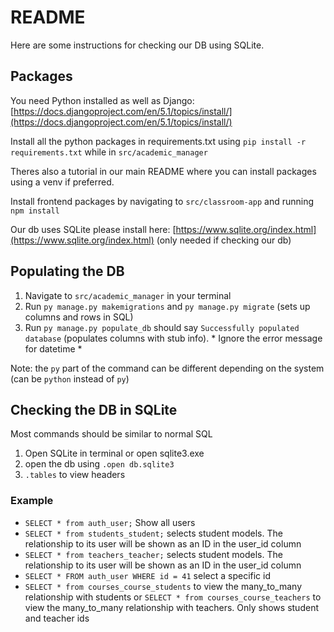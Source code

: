 # README

Here are some instructions for checking our DB using SQLite.

## Packages

You need Python installed as well as Django: [https://docs.djangoproject.com/en/5.1/topics/install/](https://docs.djangoproject.com/en/5.1/topics/install/)

Install all the python packages in requirements.txt using `pip install -r requirements.txt` while in `src/academic_manager`

Theres also a tutorial in our main README where you can install packages using a venv if preferred.

Install frontend packages by navigating to `src/classroom-app` and running `npm install`

Our db uses SQLite please install here: [https://www.sqlite.org/index.html](https://www.sqlite.org/index.html) (only needed if checking our db)

## Populating the DB

1. Navigate to `src/academic_manager` in your terminal
2. Run `py manage.py makemigrations` and `py manage.py migrate` (sets up columns and rows in SQL)
3.    Run `py manage.py populate_db` should say `Successfully populated database` (populates columns with stub info). * Ignore the error message for datetime *

Note: the `py` part of the command can be different depending on the system (can be `python` instead of `py`)

## Checking the DB in SQLite

Most commands should be similar to normal SQL

1. Open SQLite in terminal or open sqlite3.exe
2. open the db using `.open db.sqlite3`
2. `.tables` to view headers

### Example
* `SELECT * from auth_user;` Show all users
* `SELECT * from students_student;` selects student models. The relationship to its user will be shown as an ID in the user_id column
* `SELECT * from teachers_teacher;` selects student models. The relationship to its user will be shown as an ID in the user_id column
* `SELECT * FROM auth_user WHERE id = 41` select a specific id
* `SELECT * from courses_course_students` to view the many_to_many relationship with students or `SELECT * from courses_course_teachers` to view the many_to_many relationship with teachers. Only shows student and teacher ids